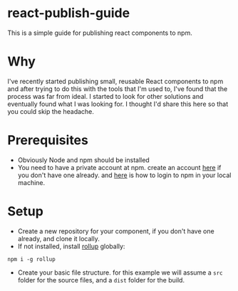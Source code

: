 # react-publish-guide
This is a simple guide for publishing react components to npm.

# Why
I've recently started publishing small, reusable React components to npm and after trying to do this with the tools that I'm used to, I've found that the process was far from ideal. I started to look for other solutions and eventually found what I was looking for. I thought I'd share this here so that you could skip the headache.

# Prerequisites
* Obviously Node and npm should be installed
* You need to have a private account at npm. create an account <a href="https://www.npmjs.com/signup">here</a> if you don't have one already. and <a href="https://docs.npmjs.com/creating-a-new-npm-user-account#testing-your-new-account-with-npm-login">here</a> is how to login to npm in your local machine.

# Setup
* Create a new repository for your component, if you don't have one already, and clone it locally.
* If not installed, install <a href="https://rollupjs.org/guide/en/">rollup</a> globally:
```
npm i -g rollup
```
* Create your basic file structure. for this example we will assume a `src` folder for the source files, and a `dist` folder for the build.









